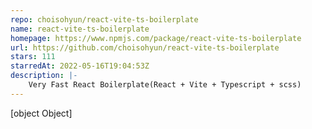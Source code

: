 ```yaml
---
repo: choisohyun/react-vite-ts-boilerplate
name: react-vite-ts-boilerplate
homepage: https://www.npmjs.com/package/react-vite-ts-boilerplate
url: https://github.com/choisohyun/react-vite-ts-boilerplate
stars: 111
starredAt: 2022-05-16T19:04:53Z
description: |-
    Very Fast React Boilerplate(React + Vite + Typescript + scss)
---
```


[object Object]
